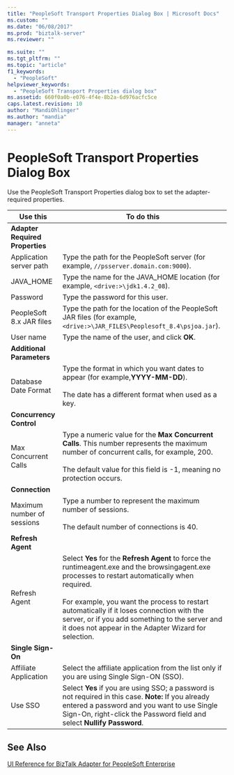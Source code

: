 ```yaml
---
title: "PeopleSoft Transport Properties Dialog Box | Microsoft Docs"
ms.custom: ""
ms.date: "06/08/2017"
ms.prod: "biztalk-server"
ms.reviewer: ""

ms.suite: ""
ms.tgt_pltfrm: ""
ms.topic: "article"
f1_keywords: 
  - "PeopleSoft"
helpviewer_keywords: 
  - "PeopleSoft Transport Properties dialog box"
ms.assetid: 660f0a0b-e076-4f4e-8b2a-6d976acfc5ce
caps.latest.revision: 10
author: "MandiOhlinger"
ms.author: "mandia"
manager: "anneta"
---
```

# PeopleSoft Transport Properties Dialog Box
Use the PeopleSoft Transport Properties dialog box to set the adapter-required properties.  
  
|Use this|To do this|  
|--------------|----------------|  
|**Adapter Required Properties**||  
|Application server path|Type the path for the PeopleSoft server (for example, `//psserver.domain.com:9000`).|  
|JAVA_HOME|Type the name for the JAVA_HOME location (for example, `<drive:>\jdk1.4.2_08`).|  
|Password|Type the password for this user.|  
|PeopleSoft 8.x JAR files|Type the path for the location of the PeopleSoft JAR files (for example, `<drive:>\JAR_FILES\Peoplesoft_8.4\psjoa.jar`).|  
|User name|Type the name of the user, and click **OK**.|  
|**Additional Parameters**||  
|Database Date Format|Type the format in which you want dates to appear (for example,**YYYY-MM-DD**).<br /><br /> The date has a different format when used as a key.|  
|**Concurrency Control**||  
|Max Concurrent Calls|Type a numeric value for the **Max Concurrent Calls**. This number represents the maximum number of concurrent calls, for example, 200.<br /><br /> The default value for this field is -1, meaning no protection occurs.|  
|**Connection**||  
|Maximum number of sessions|Type a number to represent the maximum number of sessions.<br /><br /> The default number of connections is 40.|  
|**Refresh Agent**||  
|Refresh Agent|Select **Yes** for the **Refresh Agent** to force the runtimeagent.exe and the browsingagent.exe processes to restart automatically when required.<br /><br /> For example, you want the process to restart automatically if it loses connection with the server, or if you add something to the server and it does not appear in the Adapter Wizard for selection.|  
|**Single Sign-On**||  
|Affiliate Application|Select the affiliate application from the list only if you are using Single Sign-ON (SSO).|  
|Use SSO|Select **Yes** if you are using SSO; a password is not required in this case. **Note:**  If you already entered a password and you want to use Single Sign-On, right-click the Password field and select **Nullify Password**.|  
  
## See Also  
 [UI Reference for BizTalk Adapter for PeopleSoft Enterprise](../core/ui-reference-for-biztalk-adapter-for-peoplesoft-enterprise.md)